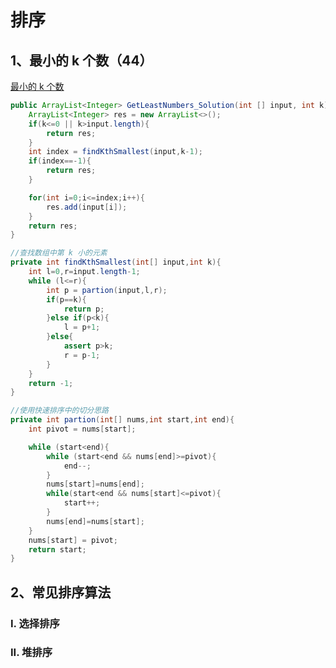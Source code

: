 # 排序

## 1、最小的 k 个数（44）

[最小的 k 个数](https://www.nowcoder.com/practice/6a296eb82cf844ca8539b57c23e6e9bf?tpId=13&tqId=11182&tPage=1&rp=1&ru=/ta/coding-interviews&qru=/ta/coding-interviews/question-ranking)

```java
public ArrayList<Integer> GetLeastNumbers_Solution(int [] input, int k) {
    ArrayList<Integer> res = new ArrayList<>();
    if(k<=0 || k>input.length){
        return res;
    }
    int index = findKthSmallest(input,k-1);
    if(index==-1){
        return res;
    }

    for(int i=0;i<=index;i++){
        res.add(input[i]);
    }
    return res;
}

//查找数组中第 k 小的元素
private int findKthSmallest(int[] input,int k){
    int l=0,r=input.length-1;
    while (l<=r){
        int p = partion(input,l,r);
        if(p==k){
            return p;
        }else if(p<k){
            l = p+1;
        }else{
            assert p>k;
            r = p-1;
        }
    }
    return -1;
}

//使用快速排序中的切分思路
private int partion(int[] nums,int start,int end){
    int pivot = nums[start];

    while (start<end){
        while (start<end && nums[end]>=pivot){
            end--;
        }
        nums[start]=nums[end];
        while(start<end && nums[start]<=pivot){
            start++;
        }
        nums[end]=nums[start];
    }
    nums[start] = pivot;
    return start;
}
```

## 2、常见排序算法

### I. 选择排序

### II. 堆排序




